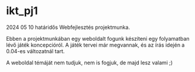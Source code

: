 # ikt_pj1
2024 05 10 határidős Webfejlesztés projektmunka.

Ebben a projektmunkában egy weboldalt fogunk készíteni egy folyamatban lévő játék koncepcióról. A játék tervei már megvannak, és az írás idején a 0.04-es változatnál tart.

A weboldal témáját nem tudjuk, nem is fogjuk, de majd lesz valami ;)
